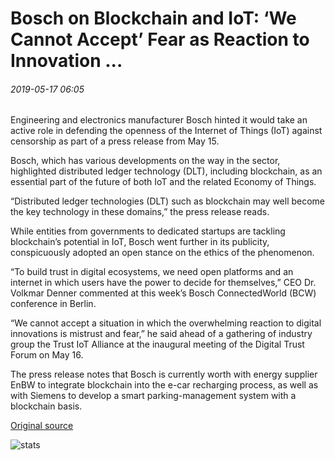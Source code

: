 # Bosch on Blockchain and IoT: ‘We Cannot Accept’ Fear as Reaction to Innovation ...

###### 2019-05-17 06:05

Engineering and electronics manufacturer Bosch hinted it would take an active role in defending the openness of the Internet of Things (IoT) against censorship as part of a press release from May 15.

Bosch, which has various developments on the way in the sector, highlighted distributed ledger technology (DLT), including blockchain, as an essential part of the future of both IoT and the related Economy of Things.

“Distributed ledger technologies (DLT) such as blockchain may well become the key technology in these domains,” the press release reads.

While entities from governments to dedicated startups are tackling blockchain’s potential in IoT, Bosch went further in its publicity, conspicuously adopted an open stance on the ethics of the phenomenon.

“To build trust in digital ecosystems, we need open platforms and an internet in which users have the power to decide for themselves,” CEO Dr. Volkmar Denner commented at this week’s Bosch ConnectedWorld (BCW) conference in Berlin.

“We cannot accept a situation in which the overwhelming reaction to digital innovations is mistrust and fear,” he said ahead of a gathering of industry group the Trust IoT Alliance at the inaugural meeting of the Digital Trust Forum on May 16.

The press release notes that Bosch is currently worth with energy supplier EnBW to integrate blockchain into the e-car recharging process, as well as with Siemens to develop a smart parking-management system with a blockchain basis.

[Original source](https://cointelegraph.com/news/bosch-on-blockchain-and-iot-we-cannot-accept-fear-as-reaction-to-innovation)

![stats](https://c.statcounter.com/11760860/0/a89fa40b/1/ "stats")